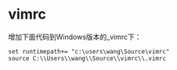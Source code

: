 # vimrc
增加下面代码到Windows版本的_vimrc下：

```
set runtimepath+= "c:\users\wang\Source\vimrc"
source C:\\Users\\wang\\Source\\vimrc\\.vimrc
```
